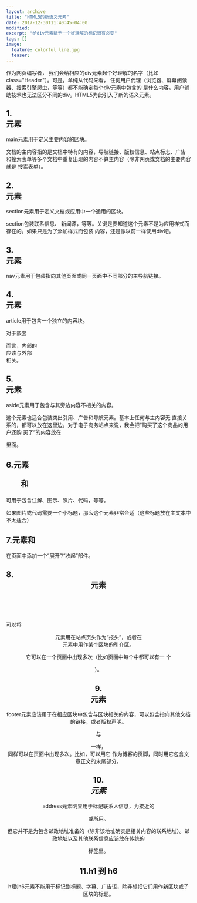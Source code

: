 ```yaml
---
layout: archive
title: "HTML5的新语义元素"
date: 2017-12-30T11:40:45-04:00
modified:
excerpt: "给div元素赋予一个好理解的标记很有必要"
tags: []
image: 
  feature: colorful line.jpg
  teaser:
---
```


 

作为网页编写者， 我们会给相应的div元素起个好理解的名字（比如class="Header"）。可是，单纯从代码来看， 任何用户代理（浏览器、屏幕阅读器、搜索引擎爬虫，等等）都不能确定每个div元素中包含的 是什么内容。用户辅助技术也无法区分不同的div。HTML5为此引入了新的语义元素。

## 1.<main>元素 

main元素用于定义主要内容的区块。

文档的主内容指的是文档中特有的内容，导航链接、版权信息、站点标志、广告 和搜索表单等多个文档中重复出现的内容不算主内容（除非网页或文档的主要内容就是 搜索表单）。

## 2.<section>元素 

section元素用于定义文档或应用中一个通用的区块。

section包装联系信息、 新闻源，等等。关键是要知道这个元素不是为应用样式而存在的。如果只是为了添加样式而包装 内容，还是像以前一样使用div吧。 

## 3.<nav>元素 

nav元素用于包装指向其他页面或同一页面中不同部分的主导航链接。

## 4.<article>元素 

article用于包含一个独立的内容块。

对于嵌套<article>而言，内部的<article>应该与外部<article>相关。

## 5.<aside>元素 

aside元素用于包含与其旁边内容不相关的内容。

这个元素也适合包装突出引用、广告和导航元素。基本上任何与主内容无 直接关系的，都可以放在这里边。对于电子商务站点来说，我会把“购买了这个商品的用户还购 买了”的内容放在<aside>里面。 

## 6.元素<figure>和<figcaption> 

可用于包含注解、图示、照片、代码，等等。

如果图片或代码需要一个小标题，那么这个元素非常合适（这些标题放在主文本中不太适合）

## 7.元素<detail>和<summary> 

在页面中添加一个“展开”/“收起”部件。

## 8.<header>元素 

可以将<header>元素用在站点页头作为“报头”，或者在<article>元素中用作某个区块的引介区。

它可以在一个页面中出现多次（比如页面中每个<sectioin>中都可以有一 个<header>）。

## 9.<footer>元素 

footer元素应该用于在相应区块中包含与区块相关的内容，可以包含指向其他文档的链接，或者版权声明。

与<header>一样，<footer>同样可以在页面中出现多次。比如，可以用它 作为博客的页脚，同时用它包含文章正文的末尾部分。

## 10.<address>元素 

address元素明显用于标记联系人信息，为接近的<article>或<body>所用。

但它并不是为包含邮政地址准备的（除非该地址确实是相关内容的联系地址）。邮政地址以及其他联系信息应该放在传统的<p>标签里。 

## 11.h1 到 h6 

h1到h6元素不能用于标记副标题、字幕、广告语，除非想把它们用作新区块或子区块的标题。


<div class="tiles">

</div><!-- /.tiles 把所有categories 有 SDG 的列出来-->